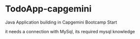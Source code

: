 # TodoApp-capgemini
Java Application building in Capgemini Bootcamp Start

it needs a connection with MySql, its required mysql knowledge
